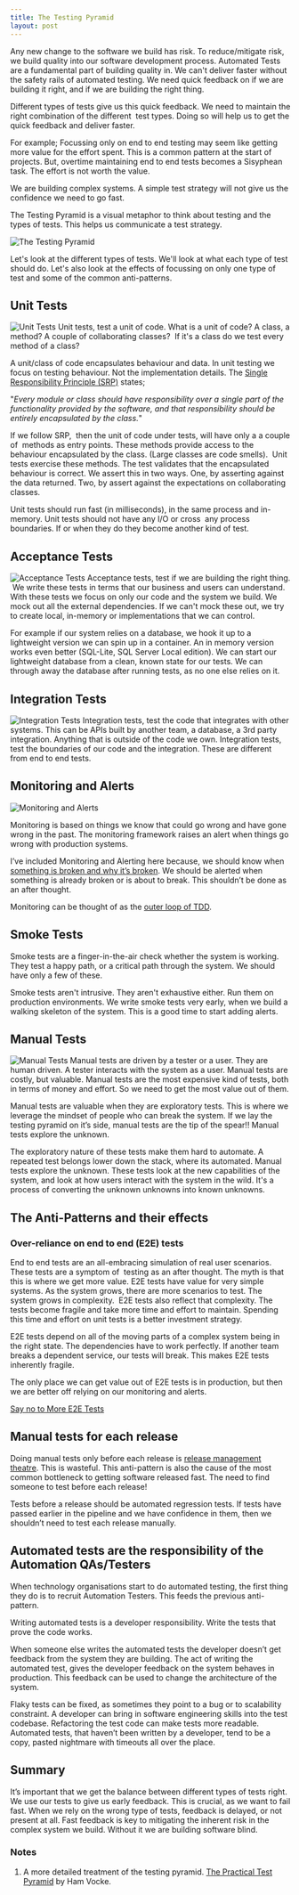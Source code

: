 ```yaml
---
title: The Testing Pyramid
layout: post
---
```


Any new change to the software we build has risk. To reduce/mitigate risk, we build quality into our software development process. Automated Tests are a fundamental part of building quality in. We can't deliver faster without the safety rails of automated testing. We need quick feedback on if we are building it right, and if we are building the right thing.

Different types of tests give us this quick feedback. We need to maintain the right combination of the different  test types. Doing so will help us to get the quick feedback and deliver faster.

For example; Focussing only on end to end testing may seem like getting more value for the effort spent. This is a common pattern at the start of projects. But, overtime maintaining end to end tests becomes a Sisyphean task. The effort is not worth the value.

We are building complex systems. A simple test strategy will not give us the confidence we need to go fast.

The Testing Pyramid is a visual metaphor to think about testing and the types of tests. This helps us communicate a test strategy.

![The Testing Pyramid](/public/images/2019-06-10-testing-pyramid.png)

Let's look at the different types of tests. We'll look at what each type of test should do. Let's also look at the effects of focussing on only one type of test and some of the common anti-patterns.

## Unit Tests
![Unit Tests](/public/images/2019-06-10-unit-tests.png)
Unit tests, test a unit of code. What is a unit of code? A class, a method? A couple of collaborating classes?  If it's a class do we test every method of a class?

A unit/class of code encapsulates behaviour and data. In unit testing we focus on testing behaviour. Not the implementation details. The [Single Responsibility Principle (SRP)](https://en.wikipedia.org/wiki/Single_responsibility_principle) states; 

"_Every module or class should have responsibility over a single part of the functionality provided by the software, and that responsibility should be entirely encapsulated by the class._"

If we follow SRP,  then the unit of code under tests, will have only a a couple of  methods as entry points. These methods provide access to the behaviour encapsulated by the class. (Large classes are code smells).  Unit tests exercise these methods. The test validates that the encapsulated behaviour is correct. We assert this in two ways. One, by asserting against the data returned. Two, by assert against the expectations on collaborating classes.

Unit tests should run fast (in milliseconds), in the same process and in-memory. Unit tests should not have any I/O or cross  any process boundaries. If or when they do they become another kind of test.

## Acceptance Tests

![Acceptance Tests](/public/images/2019-06-10-acceptance-tests.png)
Acceptance tests, test if we are building the right thing.  We write these tests in terms that our business and users can understand. With these tests we focus on only our code and the system we build. We mock out all the external dependencies. If we can't mock these out, we try to create local, in-memory or implementations that we can control.

For example if our system relies on a database, we hook it up to a lightweight version we can spin up in a container. An in memory version works even better (SQL-Lite, SQL Server Local edition). We can start our lightweight database from a clean, known state for our tests. We can through away the database after running tests, as no one else relies on it.

## Integration Tests

![Integration Tests](/public/images/2019-06-10-integration-tests.png)
Integration tests, test the code that integrates with other systems. This can be APIs built by another team, a database, a 3rd party integration. Anything that is outside of the code we own. Integration tests, test the boundaries of our code and the integration. These are different from end to end tests. 


## Monitoring and Alerts

![Monitoring and Alerts](/public/images/2019-06-10-monitoring+alerts.png)

Monitoring is based on things we know that could go wrong and have gone wrong in the past. The monitoring framework raises an alert when things go wrong with production systems.

I’ve included Monitoring and Alerting here because, we should know when [something is broken and why it’s broken](https://medium.com/@copyconstruct/monitoring-and-observability-8417d1952e1c). We should be alerted when something is already broken or is about to break. This shouldn’t be done as an after thought. 

Monitoring can be thought of as the [outer loop of TDD](https://benjiweber.co.uk/blog/2015/03/02/monitoring-check-smells/). 

## Smoke Tests

Smoke tests are a finger-in-the-air check whether the system is working. They test a happy path, or a critical path through the system. We should have only a few of these.

Smoke tests aren't intrusive. They aren't exhaustive either. Run them on production environments. We write smoke tests very early, when we build a walking skeleton of the system. This is a good time to start adding alerts.

## Manual Tests

![Manual Tests](/public/images/2019-06-10-manual-tests.png)
Manual tests are driven by a tester or a user. They are human driven. A tester interacts with the system as a user. Manual tests are costly, but valuable. Manual tests are the most expensive kind of tests, both in terms of money and effort. So we need to get the most value out of them.

Manual tests are valuable when they are exploratory tests. This is where we leverage the mindset of people who can break the system. If we lay the testing pyramid on it’s side, manual tests are the tip of the spear!! Manual tests explore the unknown.

The exploratory nature of these tests make them hard to automate. A repeated test belongs lower down the stack, where its automated. Manual tests explore the unknown. These tests look at the new capabilities of the system, and look at how users interact with the system in the wild. It's a process of converting the unknown unknowns into known unknowns.

## The Anti-Patterns and their effects

### Over-reliance on end to end (E2E) tests

End to end tests are an all-embracing simulation of real user scenarios. These tests are a symptom of  testing as an after thought. The myth is that this is where we get more value. E2E tests have value for very simple systems. As the system grows, there are more scenarios to test. The system grows in complexity.  E2E tests also reflect that complexity. The tests become fragile and take more time and effort to maintain. Spending this time and effort on unit tests is a better investment strategy.

E2E tests depend on all of the moving parts of a complex system being in the right state. The dependencies have to work perfectly. If another team breaks a dependent service, our tests will break. This makes E2E tests inherently fragile.

The only place we can get value out of E2E tests is in production, but then we are better off relying on our monitoring and alerts.

[Say no to More E2E Tests](https://testing.googleblog.com/2015/04/just-say-no-to-more-end-to-end-tests.html)

## Manual tests for each release

Doing manual tests only before each release is [release management theatre](https://continuousdelivery.com/2013/08/risk-management-theatre/).  This is wasteful. This anti-pattern is also the cause of the most common bottleneck to getting software released fast. The need to find someone to test before each release!

Tests before a release should be automated regression tests. If tests have passed earlier in the pipeline and we have confidence in them, then we shouldn’t need to test each release manually.

## Automated tests are the responsibility of the Automation QAs/Testers

When technology organisations start to do automated testing, the first thing they do is to recruit Automation Testers. This feeds the previous anti-pattern. 

Writing automated tests is a developer responsibility. Write the tests that prove the code works. 

When someone else writes the automated tests the developer doesn’t get feedback from the system they are building. The act of writing the automated test, gives the developer feedback on the system behaves in production. This feedback can be used to change the architecture of the system. 

Flaky tests can be fixed, as sometimes they point to a bug or to scalability constraint. A developer can bring in software engineering skills into the test codebase. Refactoring the test code can make tests more readable. Automated tests, that haven’t been written by a developer, tend to be a copy, pasted nightmare with timeouts all over the place. 

## Summary

It’s important that we get the balance between different types of tests right. We use our tests to give us early feedback. This is crucial, as we want to fail fast. When we rely on the wrong type of tests, feedback is delayed, or not present at all. Fast feedback is key to mitigating the inherent risk in the complex system we build. Without it we are building software blind. 

### Notes
1. A more detailed treatment of the testing pyramid. [The Practical Test Pyramid](https://martinfowler.com/articles/practical-test-pyramid.html) by Ham Vocke.
